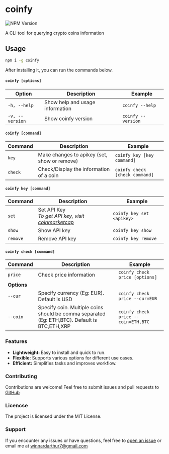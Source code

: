 # coinfy

![NPM Version](https://img.shields.io/npm/v/coinfy?style=flat&labelColor=gray&color=%234CBB17)

A CLI tool for querying crypto coins information

## Usage
```bash
npm i -g coinfy
```

After installing it, you can run the commands below.

#### `coinfy [options]`

| Option | Description | Example |
|--------|-------------|---------|
| `-h, --help` | Show help and usage information | `coinfy --help` |
| `-v, --version` | Show coinfy version | `coinfy --version` |

#### `coinfy [command]`
| Command | Description | Example |
|---------|-------------|---------|
| `key`   | Make changes to apikey (set, show or remove) | `coinfy key [key command]`|
| `check` | Check/Display the information of a coin | `coinfy check [check command]` |

#### `coinfy key [command]`
| Command | Description | Example |
|---------|-------------|---------|
| `set`   | Set API Key <br/>*To get API key, visit [coinmarketcap](https://coinmarketcap.com)* | `coinfy key set <apikey>`|
| `show` | Show API key | `coinfy key show` |
| `remove` | Remove API key | `coinfy key remove` |

#### `coinfy check [command]`
| Command | Description | Example |
|---------|-------------|---------|
| `price` | Check price information | `coinfy check price [options]`|
| __Options__ |         |         |
| `--cur` | Specify currency (Eg: EUR). Default is USD | `coinfy check price --cur=EUR`|
| `--coin` | Specify coin. Multiple coins should be comma separated (Eg: ETH,BTC). Default is BTC,ETH,XRP | `coinfy check price --coin=ETH,BTC`|

### Features
+ <b>Lightweight: </b>Easy to install and quick to run.
+ **Flexible:** Supports various options for different use cases.
+ __Efficient:__ Simplifies tasks and improves workflow.

### Contributing
Contributions are welcome!
Feel free to submit issues and pull requests to [GitHub](https://github.com/WinnardArthur/coinfy)

### Licencse
The project is licensed under the MIT License.

### Support
If you encounter any issues or have questions, feel free to [open an issue](https://github.com/WinnardArthur/coinfy/issues) or email me at [winnardarthur7@gmail.com](mailto:winnardarthur7@gmail.com)





